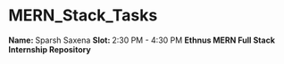 # MERN_Stack_Tasks

<b> Name: </b> Sparsh Saxena
<b> Slot: </b> 2:30 PM - 4:30 PM
<b> Ethnus MERN Full Stack Internship Repository <b> 
